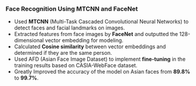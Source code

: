 ### **Face Recognition Using MTCNN and FaceNet** 

- Used **MTCNN** (Multi-Task Cascaded Convolutional Neural Networks) to detect faces and facial landmarks on images.
- Extracted features from face images by **FaceNet** and outputted the 128-dimensional vector embedding for modeling.
- Calculated **Cosine similarity** between vector embeddings and determined if they are the same person.
- Used AFD (Asian Face Image Dataset) to implement **fine-tuning** in the training results based on CASIA-WebFace dataset.
- Greatly Improved the accuracy of the model on Asian faces from **89.8%** to **99.7%**.
